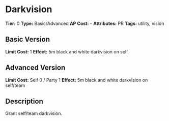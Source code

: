 # Darkvision

**Tier:** 0
**Type:** Basic/Advanced
**AP Cost:** -
**Attributes:** PR
**Tags:** utility, vision

## Basic Version
**Limit Cost:** 1
**Effect:** 5m black and white darkvision on self

## Advanced Version
**Limit Cost:** Self 0 / Party 1
**Effect:** 5m black and white darkvision on self/team

## Description
Grant self/team darkvision.